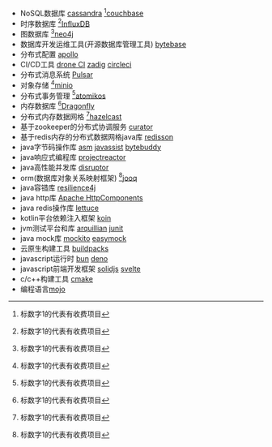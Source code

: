 + NoSQL数据库 [cassandra](https://cassandra.apache.org/) [^*][couchbase](https://www.couchbase.com/)
+ 时序数据库 [^*][InfluxDB](https://www.influxdata.com/)
+ 图数据库 [^*][neo4j](https://neo4j.com/)
+ 数据库开发运维工具(开源数据库管理工具) [bytebase](https://www.bytebase.com/)
+ 分布式配置 [apollo](https://www.apolloconfig.com/)
+ CI/CD工具 [drone CI](https://www.drone.io/) [zadig](https://koderover.com/) [circleci](https://circleci.com/)
+ 分布式消息系统 [Pulsar](https://pulsar.apache.org/)
+ 对象存储 [^*][minio](https://min.io/)
+ 分布式事务管理 [^*][atomikos](https://www.atomikos.com/)
+ 内存数据库 [^*][Dragonfly](https://www.dragonflydb.io/)
+ 分布式内存数据网格 [^*][hazelcast](https://hazelcast.com/)
+ 基于zookeeper的分布式协调服务 [curator](https://curator.apache.org/)
+ 基于redis内存的分布式数据网格java库 [redisson](https://redisson.org/)
+ java字节码操作库 [asm](https://asm.ow2.io/) [javassist](https://www.javassist.org/) [bytebuddy](https://bytebuddy.net/)
+ java响应式编程库 [projectreactor](https://projectreactor.io/)
+ java高性能并发库 [disruptor](https://lmax-exchange.github.io/disruptor/)
+ orm(数据库对象关系映射框架) [^*][jooq](https://www.jooq.org/)
+ java容错库 [resilience4j](https://resilience4j.readme.io/)
+ java http库 [Apache HttpComponents](https://hc.apache.org/index.html)
+ java redis操作库 [lettuce](https://lettuce.io/)
+ kotlin平台依赖注入框架 [koin](https://insert-koin.io/)
+ jvm测试平台和库 [arquillian](https://arquillian.org/) [junit](https://junit.org/)
+ java mock库 [mockito](https://site.mockito.org/) [easymock](https://easymock.org/)
+ 云原生构建工具 [buildpacks](https://buildpacks.io/)
+ javascript运行时 [bun](https://bun.sh/) [deno](https://deno.com/)
+ javascript前端开发框架 [solidjs](https://www.solidjs.com/) [svelte](https://svelte.dev/)
+ c/c++构建工具 [cmake](https://cmake.org/)
+ 编程语言[mojo](https://docs.modular.com/mojo)

[^*]: 标数字1的代表有收费项目